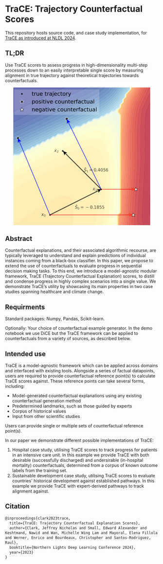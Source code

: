 # TraCE: Trajectory Counterfactual Scores

This repository hosts source code, and case study implementation, for [TraCE as introduced at NLDL 2024](https://openreview.net/pdf?id=Jgwi6CaTnU).

## TL;DR

Use TraCE scores to assess progress in high-dimensionality multi-step processes down to an easily interpretable single score by measuring alignment in true trajectory against theoretical trajectories towards counterfactuals.

<p style="text-align:center">
<img src="plots/fig1.png" width="450">
</p>


## Abstract

Counterfactual explanations, and their associated algorithmic recourse, are typically leveraged to understand and explain predictions of individual instances coming from a black-box classifier. In this paper, we propose to extend the use of counterfactuals to evaluate progress in sequential decision making tasks. To this end, we introduce a model-agnostic modular framework, TraCE (Trajectory Counterfactual Explanation) scores, to distill and condense progress in highly complex scenarios into a single value. We demonstrate TraCE’s utility by showcasing its main properties in two case studies spanning healthcare and climate change.


## Requirments

Standard packages: Numpy, Pandas, Scikit-learn.

Optionally: Your choice of counterfactual example generator. In the demo notebook we use DiCE but the TraCE framework can be applied to counterfactuals from a variety of sources, as described below.

## Intended use
TraCE is a model-agnostic framework which can be applied across domains and interfaced with existing tools. Alongside a series of factual datapoints, users are required to provide counterfactual reference point(s) to calculate TraCE scores against. These reference points can take several forms, including:

* Model-generated counterfactual explanations using any existing counterfactual generation method
* Predetermined landmarks, such as those guided by experts
* Corpus of historical values
* Input from other scientific studies

Users can provide single or multiple sets of counterfactual reference point(s).

In our paper we demonstrate different possible implementations of TraCE:
1. Hospital case study, utilising TraCE scores to track progress for patients in an intensive care unit. In this example we provide TraCE with both desirable (successfully discharged) and undersirable (in-hospital mortality) counterfactuals, determined from a corpus of known outcome labels from the training set.
2. Sustainable development case study, utilising TraCE scores to evaluate countries' historical development against established pathways. In this example we provide TraCE with expert-derived pathways to track alignment against.

## Citation

```
@inproceedings{clark2023trace,
  title={TraCE: Trajectory Counterfactual Explanation Scores},
  author={Clark, Jeffrey Nicholas and Small, Edward Alexander and Keshtmand, Nawid and Wan, Michelle Wing Lam and Mayoral, Elena Fillola and Werner, Enrico and Bourdeaux, Christopher and Santos-Rodriguez, Raul},
  booktitle={Northern Lights Deep Learning Conference 2024},
  year={2023}
}
```
